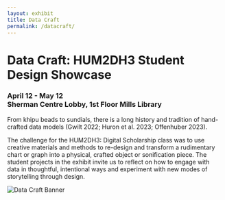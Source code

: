 ```yaml
---
layout: exhibit
title: Data Craft
permalink: /datacraft/
---
```


# Data Craft: HUM2DH3 Student Design Showcase 
### April 12 - May 12 <br> Sherman Centre Lobby, 1st Floor Mills Library

From khipu beads to sundials, there is a long history and tradition of hand-crafted data models (Gwilt 2022; Huron et al. 2023; Offenhuber 2023).

The challenge for the HUM2DH3: Digital Scholarship class was to use creative materials and methods to re-design and transform a rudimentary chart or graph into a physical, crafted object or sonification piece. The student projects in the exhibit invite us to reflect on how to engage with data in thoughtful, intentional ways and experiment with new modes of storytelling through design.

<img class="gen" title="Data Craft Banner" alt="Data Craft Banner" src="/HUM2DH3/assets/img/McMaster-hands.png">
